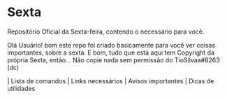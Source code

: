# Sexta
Repositório Oficial da Sexta-feira, contendo o necessário para você.

Olá Usuário! bom este repo foi criado basicamente para você ver coisas importantes,
sobre a sexta. E bom, tudo que está aqui tem Copyright da própria Sexta, então...
Não copie nada sem permissão do TioSilvaa#8263 (dc)

| Lista de comandos
| Links necessários
| Avisos importantes
| Dicas de utilidades
